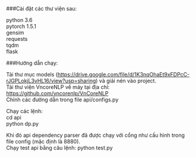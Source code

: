 ###Cài đặt các thư viện sau:

python 3.6 <br />
pytorch 1.5.1 <br />
gensim <br />
requests <br />
tqdm <br />
flask

###Hướng dẫn chạy:

Tải thư mục models (https://drive.google.com/file/d/1K3nqOhaEt9xFDPcC-rJGPLokjL3vHL16/view?usp=sharing)  và giải nén vào project. <br />
Tải thư viện VncoreNLP về máy tại địa chỉ: https://github.com/vncorenlp/VnCoreNLP <br />
Chỉnh các đường dẫn trong file api/configs.py <br />

Chạy các lệnh: <br />
cd api <br />
python dp.py <br />

Khi đó api dependency parser đã được chạy với cổng như cấu hình trong file config (mặc định là 8880). <br />
Chạy test api bằng câu lệnh: python test.py <br />





